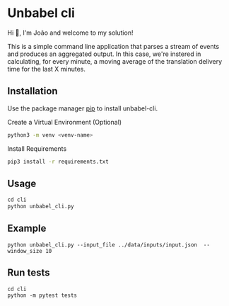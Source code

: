 # Unbabel cli
Hi 👋, I'm João and welcome to my solution! 

This is a simple command line application that parses a stream of events and produces an aggregated output. In this case, we're instered in calculating, for every minute, a moving average of the translation delivery time for the last X minutes.

## Installation

Use the package manager [pip](https://pip.pypa.io/en/stable/) to install unbabel-cli.

Create a Virtual Environment (Optional)

```bash
python3 -m venv <venv-name>
```

Install Requirements

```bash
pip3 install -r requirements.txt
```

## Usage

```python
cd cli
python unbabel_cli.py
```

## Example
```
python unbabel_cli.py --input_file ../data/inputs/input.json  --window_size 10
```

## Run tests
```
cd cli
python -m pytest tests
```